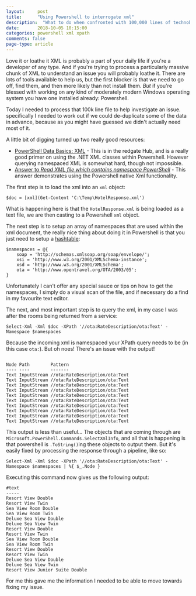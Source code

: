 ```yaml
---
layout: 	post
title:  	"Using Powershell to interrogate xml"
description:  "What to do when confronted with 100,000 lines of technobabble"
date:   	2018-10-05 10:15:00
categories: powershell xml xpath
comments: false
page-type: article
---
```


Love it or loathe it XML is probably a part of your daily life if you're a developer of any type. And if you're trying to process a particularly massive chunk of XML to understand an issue you will probably loathe it. There are lots of tools available to help us, but the first blocker is that we need to go off, find them, and then more likely than not install them. _But_ if you're blessed with working on any kind of moderately modern Windows operating system you have one installed already: Powershell.

Today I needed to process that 100k line file to help investigate an issue. specifically I needed to work out if we could de-duplicate some of the data in advance, because as you might have guessed we didn't actually need most of it.

A little bit of digging turned up two really good resources:

* [PowerShell Data Basics: XML](https://www.red-gate.com/simple-talk/sysadmin/powershell/powershell-data-basics-xml/) - This is in the redgate Hub, and is a really good primer on using the .NET XML classes within Powershell. However querying namespaced XML is somewhat hard, though not impossible.
* [Answer to _Read XML file which contains namespace PowerShell_](https://stackoverflow.com/a/20875439/747649) - This answer demonstrates using the Powershell native Xml functionality.

The first step is to load the xml into an `xml` object:

```
$doc = [xml](Get-Content 'C:\Temp\HotelResponse.xml')
```

What is happening here is that the `HotelResponse.xml` is being loaded as a text file, we are then casting to a Powershell `xml` object.

The next step is to setup an array of namespaces that are used within the xml document, the really nice thing about doing it in Powershell is that you just need to setup a [hashtable](https://kevinmarquette.github.io/2016-11-06-powershell-hashtable-everything-you-wanted-to-know-about/):

```
$namespaces = @{
    soap = 'http://schemas.xmlsoap.org/soap/envelope/';
    xsi = 'http://www.w3.org/2001/XMLSchema-instance';
    xsd = 'http://www.w3.org/2001/XMLSchema';
    ota = 'http://www.opentravel.org/OTA/2003/05';
}
```

Unfortunately I can't offer any special sauce or tips on how to get the namespaces, I simply do a visual scan of the file, and if necessary do a find in my favourite text editor.

The next, and most important step is to query the xml, in my case I was after the rooms being returned from a service:

```
Select-Xml -Xml $doc -XPath '//ota:RateDescription/ota:Text' -Namespace $namespaces
```

Because the incoming xml is namespaced your XPath query needs to be (in this case `ota:`). But oh noes! There's an issue with the output!

```

Node Path        Pattern
---- ----        -------
Text InputStream //ota:RateDescription/ota:Text
Text InputStream //ota:RateDescription/ota:Text
Text InputStream //ota:RateDescription/ota:Text
Text InputStream //ota:RateDescription/ota:Text
Text InputStream //ota:RateDescription/ota:Text
Text InputStream //ota:RateDescription/ota:Text
Text InputStream //ota:RateDescription/ota:Text
Text InputStream //ota:RateDescription/ota:Text
Text InputStream //ota:RateDescription/ota:Text
Text InputStream //ota:RateDescription/ota:Text
```

This output is less than useful... The objects that are coming through are `Microsoft.PowerShell.Commands.SelectXmlInfo`, and all that is happening is that powershell is `.ToString()`ing these objects to output them. But it's easily fixed by processing the response through a pipeline, like so:

```
Select-Xml -Xml $doc -XPath '//ota:RateDescription/ota:Text' -Namespace $namespaces | %{ $_.Node }
```

Executing this command now gives us the following output:

```
#text
-----
Resort View Double
Resort View Twin
Sea View Room Double
Sea View Room Twin
Deluxe Sea View Double
Deluxe Sea View Twin
Resort View Double
Resort View Twin
Sea View Room Double
Sea View Room Twin
Resort View Double
Resort View Twin
Deluxe Sea View Double
Deluxe Sea View Twin
Resort View Junior Suite Double
```

For me this gave me the information I needed to be able to move towards fixing my issue.
